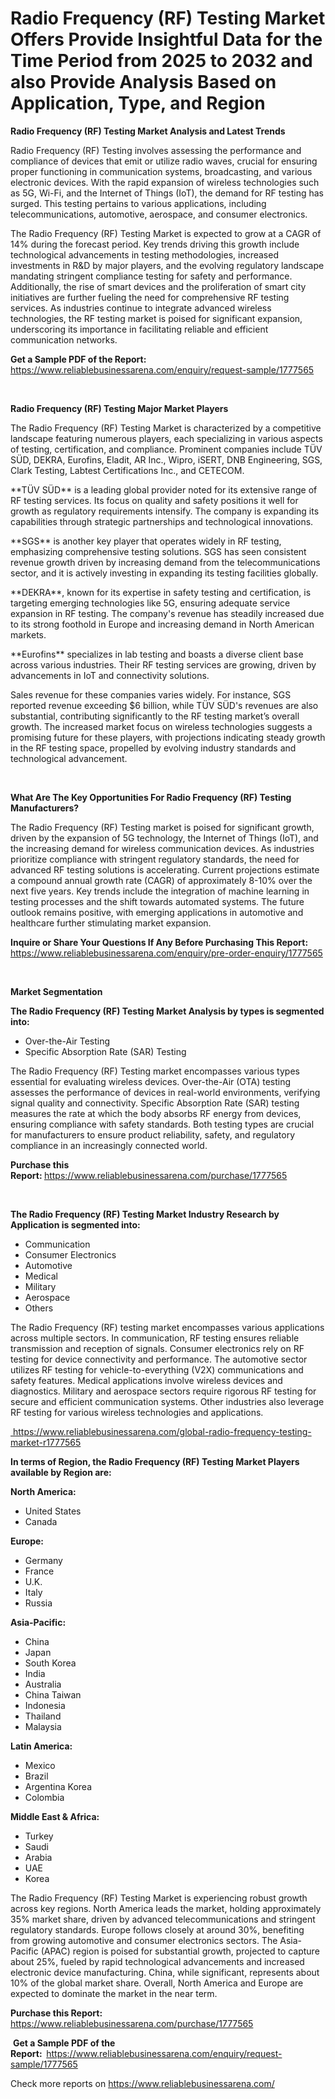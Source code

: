 <p><h1>Radio Frequency (RF) Testing Market Offers Provide Insightful Data for the Time Period from 2025 to 2032 and also Provide Analysis Based on Application, Type, and Region</h1></p><p><strong>Radio Frequency (RF) Testing Market Analysis and Latest Trends</strong></p>
<p><p>Radio Frequency (RF) Testing involves assessing the performance and compliance of devices that emit or utilize radio waves, crucial for ensuring proper functioning in communication systems, broadcasting, and various electronic devices. With the rapid expansion of wireless technologies such as 5G, Wi-Fi, and the Internet of Things (IoT), the demand for RF testing has surged. This testing pertains to various applications, including telecommunications, automotive, aerospace, and consumer electronics. </p><p>The Radio Frequency (RF) Testing Market is expected to grow at a CAGR of 14% during the forecast period. Key trends driving this growth include technological advancements in testing methodologies, increased investments in R&D by major players, and the evolving regulatory landscape mandating stringent compliance testing for safety and performance. Additionally, the rise of smart devices and the proliferation of smart city initiatives are further fueling the need for comprehensive RF testing services. As industries continue to integrate advanced wireless technologies, the RF testing market is poised for significant expansion, underscoring its importance in facilitating reliable and efficient communication networks.</p></p>
<p><strong>Get a Sample PDF of the Report:&nbsp;</strong> <a href="https://www.reliablebusinessarena.com/enquiry/request-sample/1777565?utm_campaign=3294&utm_medium=2&utm_source=Github&utm_content=ia&utm_term=11032025&utm_id=radio-frequency-rf-testing">https://www.reliablebusinessarena.com/enquiry/request-sample/1777565</a></p>
<p>&nbsp;</p>
<p><strong>Radio Frequency (RF) Testing Major Market Players</strong></p>
<p><p>The Radio Frequency (RF) Testing Market is characterized by a competitive landscape featuring numerous players, each specializing in various aspects of testing, certification, and compliance. Prominent companies include TÜV SÜD, DEKRA, Eurofins, Eladit, AR Inc., Wipro, iSERT, DNB Engineering, SGS, Clark Testing, Labtest Certifications Inc., and CETECOM.</p><p>**TÜV SÜD** is a leading global provider noted for its extensive range of RF testing services. Its focus on quality and safety positions it well for growth as regulatory requirements intensify. The company is expanding its capabilities through strategic partnerships and technological innovations.</p><p>**SGS** is another key player that operates widely in RF testing, emphasizing comprehensive testing solutions. SGS has seen consistent revenue growth driven by increasing demand from the telecommunications sector, and it is actively investing in expanding its testing facilities globally.</p><p>**DEKRA**, known for its expertise in safety testing and certification, is targeting emerging technologies like 5G, ensuring adequate service expansion in RF testing. The company's revenue has steadily increased due to its strong foothold in Europe and increasing demand in North American markets.</p><p>**Eurofins** specializes in lab testing and boasts a diverse client base across various industries. Their RF testing services are growing, driven by advancements in IoT and connectivity solutions. </p><p>Sales revenue for these companies varies widely. For instance, SGS reported revenue exceeding $6 billion, while TÜV SÜD's revenues are also substantial, contributing significantly to the RF testing market’s overall growth. The increased market focus on wireless technologies suggests a promising future for these players, with projections indicating steady growth in the RF testing space, propelled by evolving industry standards and technological advancement.</p></p>
<p>&nbsp;</p>
<p><strong>What Are The Key Opportunities For Radio Frequency (RF) Testing Manufacturers?</strong></p>
<p><p>The Radio Frequency (RF) Testing market is poised for significant growth, driven by the expansion of 5G technology, the Internet of Things (IoT), and the increasing demand for wireless communication devices. As industries prioritize compliance with stringent regulatory standards, the need for advanced RF testing solutions is accelerating. Current projections estimate a compound annual growth rate (CAGR) of approximately 8-10% over the next five years. Key trends include the integration of machine learning in testing processes and the shift towards automated systems. The future outlook remains positive, with emerging applications in automotive and healthcare further stimulating market expansion.</p></p>
<p><strong>Inquire or Share Your Questions If Any Before Purchasing This Report:</strong> <a href="https://www.reliablebusinessarena.com/enquiry/pre-order-enquiry/1777565?utm_campaign=3294&utm_medium=2&utm_source=Github&utm_content=ia&utm_term=11032025&utm_id=radio-frequency-rf-testing">https://www.reliablebusinessarena.com/enquiry/pre-order-enquiry/1777565</a></p>
<p>&nbsp;</p>
<p><strong>Market Segmentation</strong></p>
<p><strong>The Radio Frequency (RF) Testing Market Analysis by types is segmented into:</strong></p>
<p><ul><li>Over-the-Air Testing</li><li>Specific Absorption Rate (SAR) Testing</li></ul></p>
<p><p>The Radio Frequency (RF) Testing market encompasses various types essential for evaluating wireless devices. Over-the-Air (OTA) testing assesses the performance of devices in real-world environments, verifying signal quality and connectivity. Specific Absorption Rate (SAR) testing measures the rate at which the body absorbs RF energy from devices, ensuring compliance with safety standards. Both testing types are crucial for manufacturers to ensure product reliability, safety, and regulatory compliance in an increasingly connected world.</p></p>
<p><strong>Purchase this Report:&nbsp;</strong><a href="https://www.reliablebusinessarena.com/purchase/1777565?utm_campaign=3294&utm_medium=2&utm_source=Github&utm_content=ia&utm_term=11032025&utm_id=radio-frequency-rf-testing">https://www.reliablebusinessarena.com/purchase/1777565</a></p>
<p>&nbsp;</p>
<p><strong>The Radio Frequency (RF) Testing Market Industry Research by Application is segmented into:</strong></p>
<p><ul><li>Communication</li><li>Consumer Electronics</li><li>Automotive</li><li>Medical</li><li>Military</li><li>Aerospace</li><li>Others</li></ul></p>
<p><p>The Radio Frequency (RF) testing market encompasses various applications across multiple sectors. In communication, RF testing ensures reliable transmission and reception of signals. Consumer electronics rely on RF testing for device connectivity and performance. The automotive sector utilizes RF testing for vehicle-to-everything (V2X) communications and safety features. Medical applications involve wireless devices and diagnostics. Military and aerospace sectors require rigorous RF testing for secure and efficient communication systems. Other industries also leverage RF testing for various wireless technologies and applications.</p></p>
<p><a href="https://www.reliablebusinessarena.com/global-radio-frequency-testing-market-r1777565?utm_campaign=3294&utm_medium=2&utm_source=Github&utm_content=ia&utm_term=11032025&utm_id=radio-frequency-rf-testing">&nbsp;https://www.reliablebusinessarena.com/global-radio-frequency-testing-market-r1777565</a></p>
<p><strong>In terms of Region, the Radio Frequency (RF) Testing Market Players available by Region are:</strong></p>
<p>
    <p> <strong> North America: </strong>
        <ul>
            <li>United States</li>
            <li>Canada</li>
        </ul>
        </p> 
    <p> <strong> Europe: </strong>
        <ul>
            <li>Germany</li>
            <li>France</li>
            <li>U.K.</li>
            <li>Italy</li>
            <li>Russia</li>
        </ul>
        </p> 
    <p> <strong> Asia-Pacific: </strong>
        <ul>
            <li>China</li>
            <li>Japan</li>
            <li>South Korea</li>
            <li>India</li>
            <li>Australia</li>
            <li>China Taiwan</li>
            <li>Indonesia</li>
            <li>Thailand</li>
            <li>Malaysia</li>
        </ul>
        </p> 
    <p> <strong> Latin America: </strong>
        <ul>
            <li>Mexico</li>
            <li>Brazil</li>
            <li>Argentina Korea</li>
            <li>Colombia</li>
        </ul>
        </p> 
    <p> <strong> Middle East & Africa: </strong>
        <ul>
            <li>Turkey</li>
            <li>Saudi</li>
            <li>Arabia</li>
            <li>UAE</li>
            <li>Korea</li>
        </ul>
    </p>
    </p>
<p><p>The Radio Frequency (RF) Testing Market is experiencing robust growth across key regions. North America leads the market, holding approximately 35% market share, driven by advanced telecommunications and stringent regulatory standards. Europe follows closely at around 30%, benefiting from growing automotive and consumer electronics sectors. The Asia-Pacific (APAC) region is poised for substantial growth, projected to capture about 25%, fueled by rapid technological advancements and increased electronic device manufacturing. China, while significant, represents about 10% of the global market share. Overall, North America and Europe are expected to dominate the market in the near term.</p></p>
<p><strong>Purchase this Report: </strong><a href="https://www.reliablebusinessarena.com/purchase/1777565?utm_campaign=3294&utm_medium=2&utm_source=Github&utm_content=ia&utm_term=11032025&utm_id=radio-frequency-rf-testing">https://www.reliablebusinessarena.com/purchase/1777565</a></p>
<p>&nbsp;<strong>Get a Sample PDF of the Report:&nbsp;&nbsp;</strong><a href="https://www.reliablebusinessarena.com/enquiry/request-sample/1777565?utm_campaign=3294&utm_medium=2&utm_source=Github&utm_content=ia&utm_term=11032025&utm_id=radio-frequency-rf-testing">https://www.reliablebusinessarena.com/enquiry/request-sample/1777565</a></p>
<p><strong></strong></p>
<p>Check more reports on <a href="https://www.reliablebusinessarena.com/?utm_campaign=3294&utm_medium=2&utm_source=Github&utm_content=ia&utm_term=11032025&utm_id=radio-frequency-rf-testing">https://www.reliablebusinessarena.com/</a></p>
